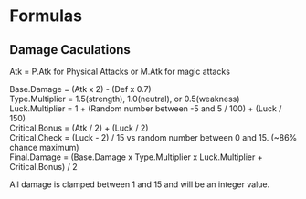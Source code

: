 # Formulas

## Damage Caculations
Atk = P.Atk for Physical Attacks or M.Atk for magic attacks

Base.Damage = (Atk x 2) - (Def x 0.7)  
Type.Multiplier = 1.5(strength), 1.0(neutral), or 0.5(weakness)  
Luck.Multiplier = 1 + (Random number between -5 and 5 / 100) + (Luck / 150)   
Critical.Bonus = (Atk / 2) + (Luck / 2)  
Critical.Check = (Luck - 2) / 15 vs random number between 0 and 15.  (~86% chance maximum)   
Final.Damage = (Base.Damage x Type.Multiplier x Luck.Multiplier + Critical.Bonus) / 2  

All damage is clamped between 1 and 15 and will be an integer value.  

